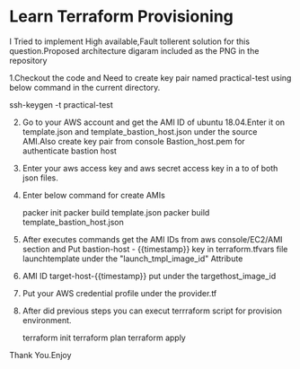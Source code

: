 # Learn Terraform Provisioning

I Tried to implement High available,Fault tollerent solution for this question.Proposed architecture digaram included as the PNG in the repository


1.Checkout the code and Need to create key pair named practical-test using below command in the current directory.

ssh-keygen -t practical-test

2. Go to your AWS account and get the AMI ID of ubuntu 18.04.Enter it on template.json and template_bastion_host.json under the source AMI.Also create key pair from console Bastion_host.pem for authenticate bastion host
3. Enter your aws access key and aws secret access key in a to of both json files.
4. Enter below command for create AMIs 

     packer init
     packer build template.json
     packer build template_bastion_host.json

5. After executes commands get the AMI IDs from aws console/EC2/AMI section and Put bastion-host - {{timestamp}} key in terraform.tfvars file launchtemplate  under the "launch_tmpl_image_id" Attribute

6. AMI ID target-host-{{timestamp}} put under the targethost_image_id 

7. Put your AWS credential profile under the provider.tf

8. After did previous steps you can execut terrraform script for provision environment.

    terraform init
    terraform plan
    terraform apply

Thank You.Enjoy